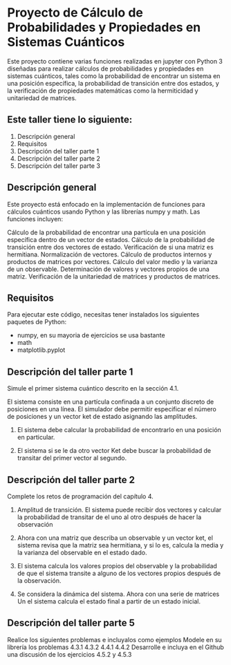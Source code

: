 # Proyecto de Cálculo de Probabilidades y Propiedades en Sistemas Cuánticos
Este proyecto contiene varias funciones realizadas en jupyter con Python 3 diseñadas para realizar cálculos de probabilidades y propiedades en sistemas cuánticos, 
tales como la probabilidad de encontrar un sistema en una posición específica, 
la probabilidad de transición entre dos estados, y la verificación de propiedades matemáticas como la hermiticidad y unitariedad de matrices.

## Este taller tiene lo siguiente:
1. Descripción general
2. Requisitos
3. Descripción del taller parte 1
4. Descripción del taller parte 2
5. Descripción del taller parte 3


## Descripción general
Este proyecto está enfocado en la implementación de funciones para cálculos cuánticos usando Python y las librerías numpy y math. Las funciones incluyen:

Cálculo de la probabilidad de encontrar una partícula en una posición específica dentro de un vector de estados.
Cálculo de la probabilidad de transición entre dos vectores de estado.
Verificación de si una matriz es hermitiana.
Normalización de vectores.
Cálculo de productos internos y productos de matrices por vectores.
Cálculo del valor medio y la varianza de un observable.
Determinación de valores y vectores propios de una matriz.
Verificación de la unitariedad de matrices y productos de matrices.

## Requisitos
Para ejecutar este código, necesitas tener instalados los siguientes paquetes de Python:
- numpy, en su mayoria de ejercicios se usa bastante
- math
- matplotlib.pyplot

## Descripción del taller parte 1
Simule el primer sistema cuántico descrito en la sección 4.1.

El sistema consiste en una partícula confinada a un conjunto discreto de posiciones en una línea. El simulador debe permitir especificar el número de posiciones y un vector ket de estado asignando las amplitudes.

1. El sistema debe calcular la probabilidad de encontrarlo en una posición en particular.

2. El sistema si se le da otro vector Ket debe buscar la probabilidad de transitar del primer vector al segundo.

## Descripción del taller parte 2

Complete los retos de programación del capítulo 4.
1. Amplitud de transición. El sistema puede recibir dos vectores y calcular la probabilidad de transitar de el uno al otro después de hacer la observación

2. Ahora con una matriz que describa un observable y un vector ket, el sistema revisa que la matriz sea hermitiana, y si lo es, calcula la media y la varianza del observable en el estado dado.

3. El sistema calcula los valores propios del observable y la probabilidad de que el sistema transite a alguno de los vectores propios después de la observación.

4. Se considera la dinámica del sistema. Ahora con una serie de matrices Un el sistema calcula el estado final a partir de un estado inicial.

## Descripción del taller parte 5
Realice los siguientes problemas e incluyalos como ejemplos
Modele en su librería los problemas
4.3.1
4.3.2
4.4.1
4.4.2
Desarrolle e incluya en el Github una discusión de los ejercicios 4.5.2 y 4.5.3


  
